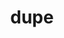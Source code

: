 ---
category: 4-letters
denotation: null
name: dupe
reference_link: https://www.etymonline.com/word/dupe
root_language: null
root_name: null
title: dupe
type: free
word_sums:
- respelling: dupe
  sum: 'Dupe + '
---
